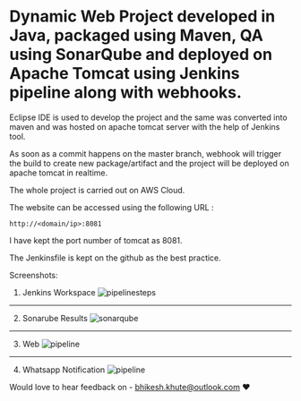 
# Dynamic Web Project developed in Java, packaged using Maven, QA using SonarQube and deployed on Apache Tomcat using Jenkins pipeline along with webhooks.

Eclipse IDE is used to develop the project and the same was converted into maven and was hosted on apache tomcat server with the help of Jenkins tool.

As soon as a commit happens on the master branch, webhook will trigger the build to create new package/artifact and the project will be deployed on apache tomcat in realtime.

The whole project is carried out on AWS Cloud.

The website can be accessed using the following URL :

```
http://<domain/ip>:8081
```
I have kept the port number of tomcat as 8081.

The Jenkinsfile is kept on the github as the best practice. 

Screenshots:

1. Jenkins Workspace
![pipelinesteps](![Java_Sonar_Whatsapp](https://github.com/bhikeshkhute/java-maven-pipeline/assets/35907619/415fb0e3-8749-449d-8c46-59deeecf49f5)
)

---
2. Sonarube Results
![sonarqube](![Sonar_new](https://github.com/bhikeshkhute/java-maven-pipeline/assets/35907619/12a26bc9-ec93-435b-aa72-97206437ed1c)
)

---
3. Web 
![pipeline](https://user-images.githubusercontent.com/35907619/231505304-4c564fa8-d114-46dd-b260-116be4283f4a.jpg)

---
4. Whatsapp Notification
![pipeline](![Whatsapp_Notif](https://github.com/bhikeshkhute/java-maven-pipeline/assets/35907619/6e1d36ce-b64b-4537-8f1b-9ad0891084ee)
)

Would love to hear feedback on - bhikesh.khute@outlook.com :heart:



